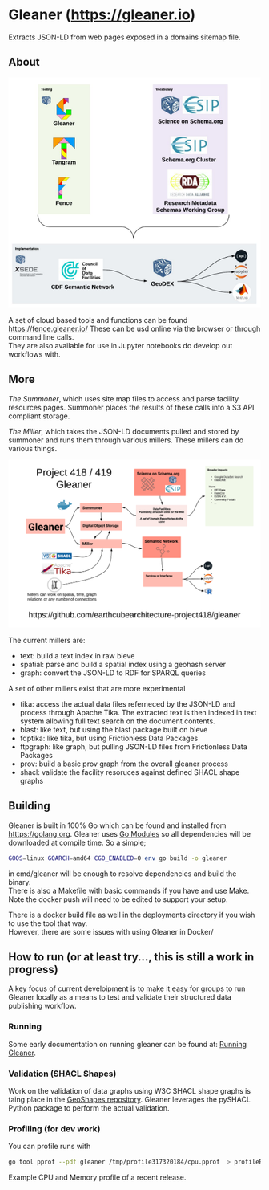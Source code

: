 # Gleaner (https://gleaner.io)

Extracts JSON-LD from web pages exposed in a domains sitemap file.  
## About



 
 ![Basic Gleaner](./docs/images/gleaneroverview.png/)

A set of cloud based tools and functions can be found https://fence.gleaner.io/ These can be usd 
online via the browser or through command line calls.  
They are also available for use in Jupyter notebooks do develop out workflows with.

## More 

*The Summoner*, which uses site map files to access and parse facility 
resources pages.  Summoner places the results of these calls into a S3 API 
compliant storage. 

*The Miller*, which takes the JSON-LD documents pulled and stored by 
summoner and runs them through various millers.  These millers can do 
various things. 

![Basic Gleaner](./docs/images/gleanerbasic.png)

 The current millers are:

* text:  build a text index in raw bleve
* spatial: parse and build a spatial index using a geohash server
* graph: convert the JSON-LD to RDF for SPARQL queries

A set of other millers exist that are more experimental

* tika: access the actual data files referneced by the JSON-LD and process
    through Apache Tika.  The extracted text is then indexed in text system allowing 
    full text search on the document contents.
* blast: like text, but using the blast package built on bleve
* fdptika: like tika, but using Frictionless Data Packages
* ftpgraph: like graph, but pulling JSON-LD files from Frictionless Data Packages
* prov: build a basic prov graph from the overall gleaner process
* shacl: validate the facility resoruces against defined SHACL shape graphs 


## Building

Gleaner is built in 100% Go which can be found and installed from [htttps://golang.org](https://golang.org).
Gleaner uses [Go Modules](https://blog.golang.org/using-go-modules) so all dependencies will be downloaded 
at compile time.  So a simple;

```bash
GOOS=linux GOARCH=amd64 CGO_ENABLED=0 env go build -o gleaner
```

in cmd/gleaner will be enough to resolve dependencies and build the binary.  
There is also a Makefile with basic commands if you have and use Make.  Note
the docker push will need to be edited to support your setup.

There is a docker build file as well in the deployments directory if you wish to use the tool that way.  
However, there are some issues with using Gleaner in Docker/

## How to run (or at least try..., this is still a work in progress)

A key focus of current develoipment is to make it easy for groups to
run Gleaner locally as a means to test and validate their structured
data publishing workflow.  

### Running

Some early documentation on running gleaner can be found at:
[Running Gleaner](./docs/runningGleaner.md).

### Validation (SHACL Shapes)

Work on the validation of data graphs using W3C SHACL shape graphs is 
taing place in the [GeoShapes repository](https://github.com/geoschemas-org/geoshapes).  Gleaner leverages the pySHACL
Python package to perform the actual validation.  

### Profiling  (for dev work)

You can profile runs with 

```bash
go tool pprof --pdf gleaner /tmp/profile317320184/cpu.pprof  > profileRun1.pdf
```

Example CPU and Memory profile of a recent release.  

